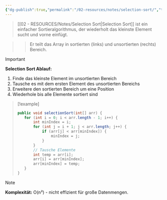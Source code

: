 ```yaml
---
{"dg-publish":true,"permalink":"/02-resources/notes/selection-sort/","tags":["algorithmen/sortierung","AP2025/detailliert"],"noteIcon":"","updated":"2025-10-29T12:59:10.052+01:00"}
---
```



>[[02 - RESOURCES/Notes/Selection Sort\|Selection Sort]] ist ein einfacher Sortieralgorithmus, der wiederholt das kleinste Element sucht und vorne einfügt.

>>Er teilt das Array in sortierten (links) und unsortierten (rechts) Bereich.

>[!important] 
>**Selection Sort Ablauf:**
>1. Finde das kleinste Element im unsortierten Bereich
>2. Tausche es mit dem ersten Element des unsortierten Bereichs
>3. Erweitere den sortierten Bereich um eine Position
>4. Wiederhole bis alle Elemente sortiert sind

>[!example] 
>```java
>public void selectionSort(int[] arr) {
>    for (int i = 0; i < arr.length - 1; i++) {
>        int minIndex = i;
>        for (int j = i + 1; j < arr.length; j++) {
>            if (arr[j] < arr[minIndex]) {
>                minIndex = j;
>            }
>        }
>        // Tausche Elemente
>        int temp = arr[i];
>        arr[i] = arr[minIndex];
>        arr[minIndex] = temp;
>    }
>}
>```

>[!note] 
>**Komplexität:** O(n²) - nicht effizient für große Datenmengen.